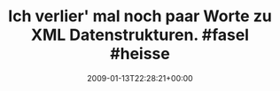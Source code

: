 ---
retweeted: false
source: <a href="http://twitter.com" rel="nofollow">Twitter Web Client</a>
entities:
  hashtags:
  - text: fasel
    indices:
    - '57'
    - '63'
  - text: heisseluft
    indices:
    - '64'
    - '75'
  - text: da
    indices:
    - '76'
    - '79'
  symbols: []
  user_mentions: []
  urls: []
display_text_range:
- '0'
- '79'
favorite_count: '0'
id_str: '1116800924'
truncated: false
retweet_count: '0'
id: '1116800924'
created_at: Tue Jan 13 22:28:21 +0000 2009
favorited: false
full_text: 'Ich verlier'' mal noch paar Worte zu XML Datenstrukturen. #fasel #heisseluft
  #da'
lang: de
tags:
- fasel
- heisseluft
- da
- pesos/twitter
date: '2009-01-13T22:28:21+00:00'
src: https://twitter.com/bascht/status/1116800924
original_url: https://twitter.com/bascht/status/1116800924
type: twitter_tweet
text: 'Ich verlier'' mal noch paar Worte zu XML Datenstrukturen. #fasel #heisseluft
  #da'
title: 'Ich verlier'' mal noch paar Worte zu XML Datenstrukturen. #fasel #heisse'

---